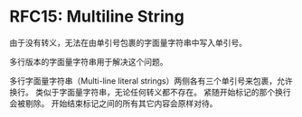 RFC15: Multiline String
=======================







由于没有转义，无法在由单引号包裹的字面量字符串中写入单引号。

多行版本的字面量字符串用于解决这个问题。

多行字面量字符串（Multi-line literal strings）两侧各有三个单引号来包裹，允许换行。
类似于字面量字符串，无论任何转义都不存在。
紧随开始标记的那个换行会被剔除。
开始结束标记之间的所有其它内容会原样对待。

